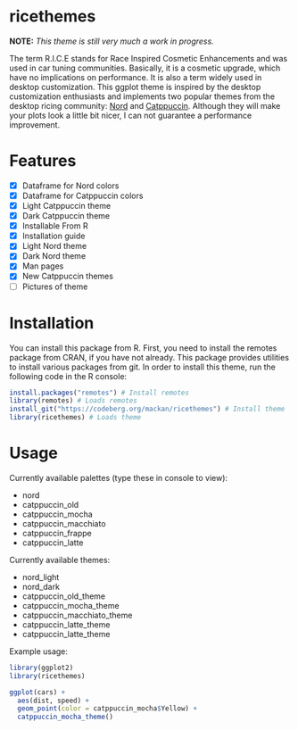 # ricethemes

**NOTE:** *This theme is still very much a work in progress.*

The term R.I.C.E stands for Race Inspired Cosmetic Enhancements and was used in
car tuning communities. Basically, it is a cosmetic upgrade, which have no
implications on performance. It is also a term widely used in desktop
customization. This ggplot theme is inspired by the desktop customization
enthusiasts and implements two popular themes from the desktop ricing
community: [Nord](https://www.nordtheme.com/) and
[Catppuccin](https://github.com/catppuccin/catppuccin). Although they will make
your plots look a little bit nicer, I can not guarantee a performance
improvement.

# Features

- [x] Dataframe for Nord colors
- [x] Dataframe for Catppuccin colors
- [x] Light Catppuccin theme
- [x] Dark Catppuccin theme
- [x] Installable From R
- [x] Installation guide
- [x] Light Nord theme
- [x] Dark Nord theme
- [x] Man pages
- [x] New Catppuccin themes
- [ ] Pictures of theme

# Installation

You can install this package from R. First, you need to install the remotes
package from CRAN, if you have not already. This package provides utilities
to install various packages from git. In order to install this theme, run
the following code in the R console:

```R
install.packages("remotes") # Install remotes
library(remotes) # Loads remotes
install_git("https://codeberg.org/mackan/ricethemes") # Install theme
library(ricethemes) # Loads theme
```

# Usage

Currently available palettes (type these in console to view):
- nord
- catppuccin_old
- catppuccin_mocha
- catppuccin_macchiato
- catppuccin_frappe
- catppuccin_latte

Currently available themes:
- nord_light
- nord_dark
- catppuccin_old_theme
- catppuccin_mocha_theme
- catppuccin_macchiato_theme
- catppuccin_latte_theme
- catppuccin_latte_theme


Example usage:
```R
library(ggplot2)
library(ricethemes)

ggplot(cars) +
  aes(dist, speed) +
  geom_point(color = catppuccin_mocha$Yellow) +
  catppuccin_mocha_theme()
```
